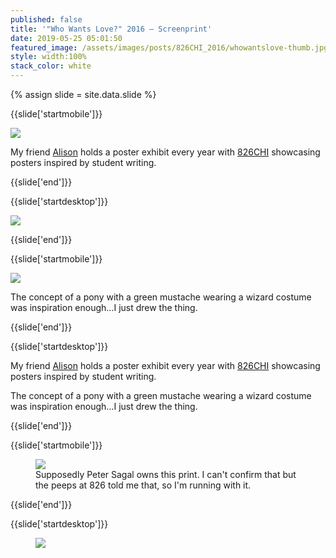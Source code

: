 ```yaml
---
published: false
title: '"Who Wants Love?" 2016 — Screenprint'
date: 2019-05-25 05:01:50
featured_image: /assets/images/posts/826CHI_2016/whowantslove-thumb.jpg
style: width:100%
stack_color: white
---
```

{% assign slide = site.data.slide %}

{{slide['startmobile']}}

<div><img class='full-height' src='{{ site.url }}/assets/images/posts/826CHI_2016/whowantslove-2015-2.png' srcset='{{ site.url }}/assets/images/posts/826CHI_2016/whowantslove-2015-2.png 394w, {{ site.url }}/assets/images/posts/826CHI_2016/whowantslove-2015-2@2x.png 788w, {{ site.url }}/assets/images/posts/826CHI_2016/whowantslove-2015-2@3x.png 1182w'></div>

<p class='bg'>My friend <a href='https://tinybold.com/'>Alison</a> holds a poster exhibit every year with <a href='https://826CHI.org/'>826CHI</a> showcasing posters inspired by student writing.</p>

{{slide['end']}}

{{slide['startdesktop']}}

<div><img class='full-width' src='{{ site.url }}/assets/images/posts/826CHI_2016/whowantslove-2015-1@2x.png' srcset='{{ site.url }}/assets/images/posts/826CHI_2016/whowantslove-2015-1.png 1024w, {{ site.url }}/assets/images/posts/826CHI_2016/whowantslove-2015-1@2x.png 2048w, {{ site.url }}/assets/images/posts/826CHI_2016/whowantslove-2015-1@3x.png 3072w'></div>

{{slide['end']}}

{{slide['startmobile']}}

<div><img class='full-height' src='{{ site.url }}/assets/images/posts/826CHI_2016/whowantslove-2015-2-mobile@2x.png' /></div>

<p class='bg'>The concept of a pony with a green mustache wearing a wizard costume was inspiration enough&hellip;I just drew the thing.</p>

{{slide['end']}}

{{slide['startdesktop']}}

My friend <a href='https://tinybold.com/'>Alison</a> holds a poster exhibit every year with <a href='https://826CHI.org/'>826CHI</a> showcasing posters inspired by student writing.

The concept of a pony with a green mustache wearing a wizard costume was inspiration enough&hellip;I just drew the thing.

{{slide['end']}}

{{slide['startmobile']}}

<figure>

<div><img src='{{ site.url }}/assets/images/posts/826CHI_2016/whowantslove-2015-1.png' srcset='{{ site.url }}/assets/images/posts/826CHI_2016/whowantslove-2015-1.png 1024w, {{ site.url }}/assets/images/posts/826CHI_2016/whowantslove-2015-1@2x.png 2048w, {{ site.url }}/assets/images/posts/826CHI_2016/whowantslove-2015-1@3x.png 3072w'></div>

<figcaption>Supposedly Peter Sagal owns this print. I can't confirm that but the peeps at 826 told me that, so I'm running with it.</figcaption>

</figure>

{{slide['end']}}

{{slide['startdesktop']}}

<figure>

<div class='row'>

<div><img src='{{ site.url }}/assets/images/posts/826CHI_2016/whowantslove-2015-2@2x.png' srcset='{{ site.url }}/assets/images/posts/826CHI_2016/whowantslove-2015-2.png 394w, {{ site.url }}/assets/images/posts/826CHI_2016/whowantslove-2015-2@2x.png 788w, {{ site.url }}/assets/images/posts/826CHI_2016/whowantslove-2015-2@3x.png 1182w'></div><!--

--><div><img src='{{ site.url }}/assets/images/posts/826CHI_2016/whowantslove-2015-3@2x.png' srcset='{{ site.url }}/assets/images/posts/826CHI_2016/whowantslove-2015-3.png 234w, {{ site.url }}/assets/images/posts/826CHI_2016/whowantslove-2015-3@2x.png 468w, {{ site.url }}/assets/images/posts/826CHI_2016/whowantslove-2015-3@3x.png 702w'></div>

</div>

<figcaption>Supposedly Peter Sagal owns this print. I can't confirm that but the peeps at 826 told me that, so I'm running with it.</figcaption>

</figure>

{{slide['end']}}